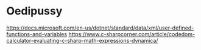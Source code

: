 # Oedipussy
https://docs.microsoft.com/en-us/dotnet/standard/data/xml/user-defined-functions-and-variables
https://www.c-sharpcorner.com/article/codedom-calculator-evaluating-c-sharp-math-expressions-dynamica/
